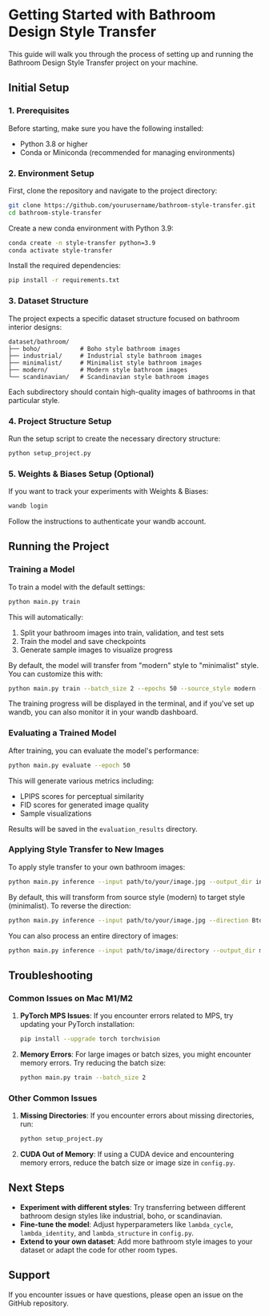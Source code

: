 # Getting Started with Bathroom Design Style Transfer

This guide will walk you through the process of setting up and running the Bathroom Design Style Transfer project on your machine.

## Initial Setup

### 1. Prerequisites

Before starting, make sure you have the following installed:

- Python 3.8 or higher
- Conda or Miniconda (recommended for managing environments)

### 2. Environment Setup

First, clone the repository and navigate to the project directory:

```bash
git clone https://github.com/yourusername/bathroom-style-transfer.git
cd bathroom-style-transfer
```

Create a new conda environment with Python 3.9:

```bash
conda create -n style-transfer python=3.9
conda activate style-transfer
```

Install the required dependencies:

```bash
pip install -r requirements.txt
```

### 3. Dataset Structure

The project expects a specific dataset structure focused on bathroom interior designs:

```
dataset/bathroom/
├── boho/           # Boho style bathroom images
├── industrial/     # Industrial style bathroom images
├── minimalist/     # Minimalist style bathroom images
├── modern/         # Modern style bathroom images
└── scandinavian/   # Scandinavian style bathroom images
```

Each subdirectory should contain high-quality images of bathrooms in that particular style.

### 4. Project Structure Setup

Run the setup script to create the necessary directory structure:

```bash
python setup_project.py
```

### 5. Weights & Biases Setup (Optional)

If you want to track your experiments with Weights & Biases:

```bash
wandb login
```

Follow the instructions to authenticate your wandb account.

## Running the Project

### Training a Model

To train a model with the default settings:

```bash
python main.py train
```

This will automatically:

1. Split your bathroom images into train, validation, and test sets
2. Train the model and save checkpoints
3. Generate sample images to visualize progress

By default, the model will transfer from "modern" style to "minimalist" style. You can customize this with:

```bash
python main.py train --batch_size 2 --epochs 50 --source_style modern --target_style boho
```

The training progress will be displayed in the terminal, and if you've set up wandb, you can also monitor it in your wandb dashboard.

### Evaluating a Trained Model

After training, you can evaluate the model's performance:

```bash
python main.py evaluate --epoch 50
```

This will generate various metrics including:

- LPIPS scores for perceptual similarity
- FID scores for generated image quality
- Sample visualizations

Results will be saved in the `evaluation_results` directory.

### Applying Style Transfer to New Images

To apply style transfer to your own bathroom images:

```bash
python main.py inference --input path/to/your/image.jpg --output_dir inference_results
```

By default, this will transform from source style (modern) to target style (minimalist). To reverse the direction:

```bash
python main.py inference --input path/to/your/image.jpg --direction BtoA
```

You can also process an entire directory of images:

```bash
python main.py inference --input path/to/image/directory --output_dir my_transformed_bathrooms
```

## Troubleshooting

### Common Issues on Mac M1/M2

1. **PyTorch MPS Issues**: If you encounter errors related to MPS, try updating your PyTorch installation:

   ```bash
   pip install --upgrade torch torchvision
   ```

2. **Memory Errors**: For large images or batch sizes, you might encounter memory errors. Try reducing the batch size:

   ```bash
   python main.py train --batch_size 2
   ```

### Other Common Issues

1. **Missing Directories**: If you encounter errors about missing directories, run:

   ```bash
   python setup_project.py
   ```

2. **CUDA Out of Memory**: If using a CUDA device and encountering memory errors, reduce the batch size or image size in `config.py`.

## Next Steps

- **Experiment with different styles**: Try transferring between different bathroom design styles like industrial, boho, or scandinavian.
- **Fine-tune the model**: Adjust hyperparameters like `lambda_cycle`, `lambda_identity`, and `lambda_structure` in `config.py`.
- **Extend to your own dataset**: Add more bathroom style images to your dataset or adapt the code for other room types.

## Support

If you encounter issues or have questions, please open an issue on the GitHub repository.
